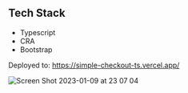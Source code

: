 ## Tech Stack
 - Typescript
 - CRA
 - Bootstrap
 
Deployed to: https://simple-checkout-ts.vercel.app/

![Screen Shot 2023-01-09 at 23 07 04](https://user-images.githubusercontent.com/64444511/211353555-73be6128-f6c0-4b68-bded-9343d8ae3fa6.png)
